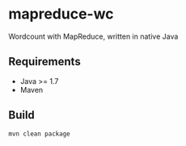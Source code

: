 # mapreduce-wc
Wordcount with MapReduce, written in native Java

## Requirements
- Java >= 1.7
- Maven

## Build
`mvn clean package`
